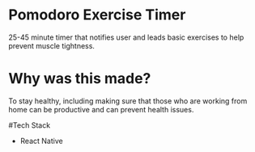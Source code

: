 # Pomodoro Exercise Timer
25-45 minute timer that notifies user and leads basic exercises to help prevent muscle tightness.

# Why was this made?
To stay healthy, including making sure that those who are working from home can be productive and can prevent health issues.

#Tech Stack
- React Native
